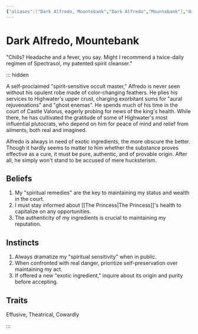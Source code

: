 ```yaml
---
{"aliases":["Dark Alfredo, Mountebank","Dark Alfredo","Mountebank"],"date-created":"2024-09-16T14:52","date-modified":"2024-09-16T14:58","dg-publish":true,"tags":["moonrise"],"title":"Dark Alfredo, Mountebank","dg-path":"moonrise/Dark Alfredo.md","permalink":"/moonrise/dark-alfredo/","dgPassFrontmatter":true}
---
```



# Dark Alfredo, Mountebank

"Chills? Headache and a fever, you say. Might I recommend a twice-daily regimen of Spectrasol, my patented spirit cleanser."

::: hidden

A self-proclaimed "spirit-sensitive occult master," Alfredo is never seen without his opulent robe made of color-changing feathers. He plies his services to Highwater's upper crust, charging exorbitant sums for "aural rejuvenations" and "ghost enemas". He spends much of his time in the court of Castle Valorus, eagerly probing for news of the king's health. While there, he has cultivated the gratitude of some of Highwater's most influential plutocrats, who depend on him for peace of mind and relief from ailments, both real and imagined.

Alfredo is always in need of exotic ingredients, the more obscure the better. Though it hardly seems to matter to him whether the substance proves effective as a cure, it must be pure, authentic, and of provable origin. After all, he simply won't stand to be accused of mere hucksterism.

## Beliefs

1. My "spiritual remedies" are the key to maintaining my status and wealth in the court.
2. I must stay informed about [[The Princess\|The Princess]]'s health to capitalize on any opportunities.
3. The authenticity of my ingredients is crucial to maintaining my reputation.

## Instincts

1. Always dramatize my "spiritual sensitivity" when in public.
2. When confronted with real danger, prioritize self-preservation over maintaining my act.
3. If offered a new "exotic ingredient," inquire about its origin and purity before accepting.

## Traits

Effusive, Theatrical, Cowardly

:::
